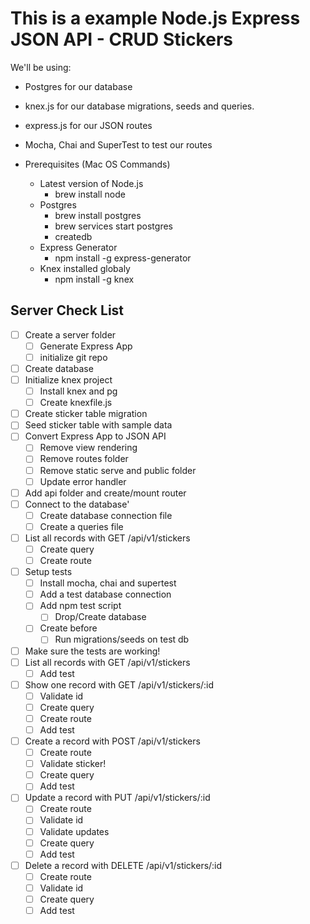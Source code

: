 # This is a example Node.js Express JSON API - CRUD Stickers

We'll be using:
* Postgres for our database
* knex.js for our database migrations, seeds and queries.
* express.js for our JSON routes
* Mocha, Chai and SuperTest to test our routes

* Prerequisites (Mac OS Commands)
  * Latest version of Node.js
    * brew install node
  * Postgres
    * brew install postgres
    * brew services start postgres
    * createdb
  * Express Generator
    * npm install -g express-generator
  * Knex installed globaly
    * npm install -g knex

## Server Check List
* [ ] Create a server folder
  * [ ] Generate Express App
  * [ ] initialize git repo
* [ ] Create database
* [ ] Initialize knex project
  * [ ] Install knex and pg
  * [ ] Create knexfile.js
* [ ] Create sticker table migration
* [ ] Seed sticker table with sample data
* [ ] Convert Express App to JSON API
  * [ ] Remove view rendering
  * [ ] Remove routes folder
  * [ ] Remove static serve and public folder
  * [ ] Update error handler
* [ ] Add api folder and create/mount router
* [ ] Connect to the database'
  * [ ] Create database connection file
  * [ ] Create a queries file
* [ ] List all records with GET /api/v1/stickers
  * [ ] Create query
  * [ ] Create route
* [ ] Setup tests
  * [ ] Install mocha, chai and supertest
  * [ ] Add a test database connection
  * [ ] Add npm test script
    * [ ] Drop/Create database
  * [ ] Create before
    * [ ] Run migrations/seeds on test db
* [ ] Make sure the tests are working!
* [ ] List all records with GET /api/v1/stickers
    * [ ] Add test
* [ ] Show one record with GET /api/v1/stickers/:id
  * [ ] Validate id
  * [ ] Create query
  * [ ] Create route
  * [ ] Add test
* [ ] Create a record with POST /api/v1/stickers
  * [ ] Create route
  * [ ] Validate sticker!
  * [ ] Create query
  * [ ] Add test
* [ ] Update a record with PUT /api/v1/stickers/:id
  * [ ] Create route
  * [ ] Validate id
  * [ ] Validate updates
  * [ ] Create query
  * [ ] Add test
* [ ] Delete a record with DELETE /api/v1/stickers/:id
  * [ ] Create route
  * [ ] Validate id
  * [ ] Create query
  * [ ] Add test

